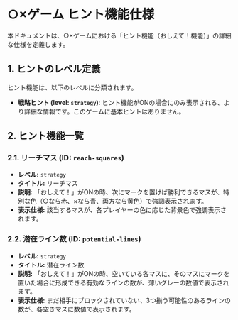 # ○×ゲーム ヒント機能仕様

本ドキュメントは、○×ゲームにおける「ヒント機能（おしえて！機能）」の詳細な仕様を定義します。

## 1. ヒントのレベル定義

ヒント機能は、以下のレベルに分類されます。

-   **戦略ヒント (level: `strategy`)**: ヒント機能がONの場合にのみ表示される、より詳細な情報です。このゲームに基本ヒントはありません。

## 2. ヒント機能一覧

### 2.1. リーチマス (ID: `reach-squares`)

-   **レベル:** `strategy`
-   **タイトル:** リーチマス
-   **説明:** 「おしえて！」がONの時、次にマークを置けば勝利できるマスが、特別な色（○なら赤、×なら青、両方なら黄色）で強調表示されます。
-   **表示仕様:** 該当するマスが、各プレイヤーの色に応じた背景色で強調表示されます。

### 2.2. 潜在ライン数 (ID: `potential-lines`)

-   **レベル:** `strategy`
-   **タイトル:** 潜在ライン数
-   **説明:** 「おしえて！」がONの時、空いている各マスに、そのマスにマークを置いた場合に形成できる有効なラインの数が、薄いグレーの数値で表示されます。
-   **表示仕様:** まだ相手にブロックされていない、3つ揃う可能性のあるラインの数が、各空きマスに数値で表示されます。